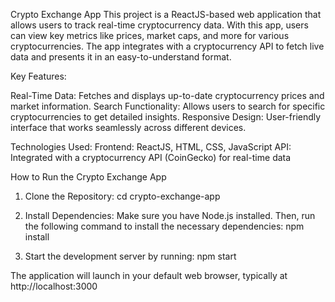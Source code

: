 Crypto Exchange App
This project is a ReactJS-based web application that allows users to track real-time cryptocurrency data. With this app, users can view key metrics like prices, market caps, and more for various cryptocurrencies. The app integrates with a cryptocurrency API to fetch live data and presents it in an easy-to-understand format.

Key Features:

Real-Time Data: Fetches and displays up-to-date cryptocurrency prices and market information.
Search Functionality: Allows users to search for specific cryptocurrencies to get detailed insights.
Responsive Design: User-friendly interface that works seamlessly across different devices.

Technologies Used:
Frontend: ReactJS, HTML, CSS, JavaScript
API: Integrated with a cryptocurrency API (CoinGecko) for real-time data


How to Run the Crypto Exchange App
1. Clone the Repository:
cd crypto-exchange-app

3. Install Dependencies: Make sure you have Node.js installed. Then, run the following command to install the necessary dependencies:
npm install

4. Start the development server by running:
npm start

The application will launch in your default web browser, typically at http://localhost:3000
